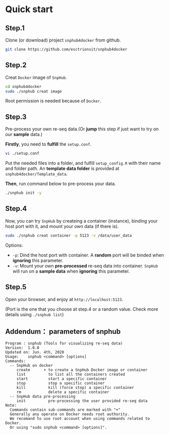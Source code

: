 # Quick start

## Step.1

Clone (or download) project `snphub4docker` from github.

```sh
git clone https://github.com/esctrionsit/snphub4docker
```

## Step.2

Creat `Docker` image of `SnpHub`.

```sh
cd snphub4docker
sudo ./snphub creat image
```
Root permission is needed because of `Docker`.

## Step.3

Pre-process your own re-seq data.(Or **jump** this step if just want to try on our **sample** data.)

**Firstly**, you need to **fulfill** the `setup.conf`.
```sh
vi ./setup.conf
```
Put the needed files into a folder, and fulfill `setup_config.R` with their name and folder path.
An **template data folder** is provided at `snphub4docker/Template_data`.

**Then**, run command below to pre-process your data.

```sh
./snphub init -y
```

## Step.4

Now, you can try `SnpHub` by createing a container (instance), binding your host port with it, and mount your own data (if there is).

```sh
sudo ./snphub creat container -p 5123 -v /data/user_data
```

Options:
- `-p`: Dind the host port with container. A **random** port will be binded when **ignoring** this parameter.
- `-v`: Mount your own **pre-processed** re-seq data into container. `SnpHub` will run on a **sample data** when **ignoring** this parameter.

## Step.5

Open your browser, and enjoy at `http://localhost:5123`.

(Port is the one that you choose at step.4 or a random value. Check more details using `./snphub list`)

## Addendum： parameters of snphub

```text
Program : snphub (Tools for visualizing re-seq data)
Version:  1.0.0
Updated on: Jun. 4th, 2020
Usage:    snphub <command> [options]
Commands:
  -- SnpHub on docker
     create      + to create a SnpHub Docker image or container
     list          to list all the containers created
     start         start a specific container
     stop          stop a specific container
     kill          kill (force stop) a specific container
     rm            delete a specific container
  -- SnpHub data pre-processing
     init          pre-processing the user provided re-seq data
Note: 
  Commands contain sub-commands are marked with "+" 
  Generally any operate on Docker needs root authority.
  We recomand to use root account when using commands related to Docker.
  Or using "sudo snphub <command> [options]".
```